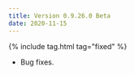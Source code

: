 ```yaml
---
title: Version 0.9.26.0 Beta
date: 2020-11-15
---
```

{% include tag.html tag="fixed" %}

- Bug fixes.

